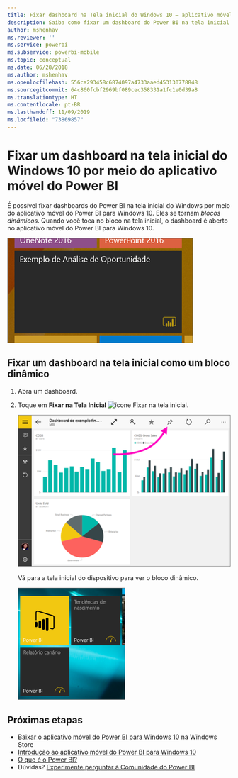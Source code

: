 ```yaml
---
title: Fixar dashboard na Tela inicial do Windows 10 – aplicativo móvel do Power BI
description: Saiba como fixar um dashboard do Power BI na tela inicial do Windows 10 por meio do aplicativo móvel do Power BI para ver as métricas essenciais instantaneamente.
author: mshenhav
ms.reviewer: ''
ms.service: powerbi
ms.subservice: powerbi-mobile
ms.topic: conceptual
ms.date: 06/28/2018
ms.author: mshenhav
ms.openlocfilehash: 556ca293458c6874097a4733aaed453130778848
ms.sourcegitcommit: 64c860fcbf2969bf089cec358331a1fc1e0d39a8
ms.translationtype: HT
ms.contentlocale: pt-BR
ms.lasthandoff: 11/09/2019
ms.locfileid: "73869857"
---
```

# <a name="pin-a-dashboard-to-your-windows-10-start-screen-from-the-power-bi-mobile-app"></a>Fixar um dashboard na tela inicial do Windows 10 por meio do aplicativo móvel do Power BI
É possível fixar dashboards do Power BI na tela inicial do Windows por meio do aplicativo móvel do Power BI para Windows 10. Eles se tornam *blocos dinâmicos*. Quando você toca no bloco na tela inicial, o dashboard é aberto no aplicativo móvel do Power BI para Windows 10.

![Bloco dinâmico do Windows](./media/mobile-pin-dashboard-start-screen-windows-10-phone-app/power-bi-windows-10-pin-start-screen.png)

## <a name="pin-a-dashboard-to-your-start-screen-as-a-live-tile"></a>Fixar um dashboard na tela inicial como um bloco dinâmico
1. Abra um dashboard.
2. Toque em **Fixar na Tela Inicial** ![ícone Fixar na tela inicial](./media/mobile-pin-dashboard-start-screen-windows-10-phone-app/power-bi-windows-10-pin-start-icon.png).
   
   ![Barra superior do aplicativo móvel Windows 10](./media/mobile-pin-dashboard-start-screen-windows-10-phone-app/power-bi-windows-10-pin-start.png)
   
   Vá para a tela inicial do dispositivo para ver o bloco dinâmico.
   
   ![Bloco dinâmico do Windows 10](./media/mobile-pin-dashboard-start-screen-windows-10-phone-app/pbi_win10ph_startscrn.png)

## <a name="next-steps"></a>Próximas etapas
* [Baixar o aplicativo móvel do Power BI para Windows 10](https://go.microsoft.com/fwlink/?LinkID=526478) na Windows Store  
* [Introdução ao aplicativo móvel do Power BI para Windows 10](mobile-windows-10-phone-app-get-started.md)  
* [O que é o Power BI?](../../fundamentals/power-bi-overview.md)
* Dúvidas? [Experimente perguntar à Comunidade do Power BI](https://community.powerbi.com/)


